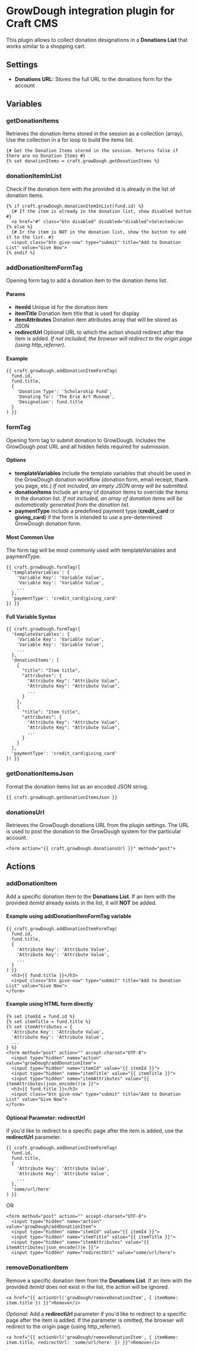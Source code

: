 # GrowDough integration plugin for Craft CMS

This plugin allows to collect donation designations in a **Donations List** that works similar to a shopping cart.

## Settings

- **Donations URL:** Stores the full URL to the donations form for the account

## Variables

### getDonationItems

Retrieves the donation items stored in the session as a collection (array). Use the collection in a for loop to build the items list.

    {# Get the Donation Items stored in the session. Returns false if there are no Donation Items #}
    {% set donationItems = craft.growDough.getDonationItems %}

### donationItemInList

Check if the donation item with the provided id is already in the list of donation items.

    {% if craft.growDough.donationItemInList(fund.id) %}
      {# If the item is already in the donation list, show disabled button #}
      <a href="#" class="btn disabled" disabled="disabled">Selected</a>
    {% else %}
      {# Ir the item is NOT in the donation list, show the button to add it to the list. #}
      <input class="btn give-now" type="submit" title="Add to Donation List" value="Give Now">
    {% endif %}

### addDonationItemFormTag

Opening form tag to add a donation item to the donation items list.

#### Params

 - **itemId** Unique id for the donation item
 - **itemTitle** Donation item title that is used for display
 - **itemAttributes** Donation item attributes array that will be stored as JSON
 - **redirectUrl** Optional URL to which the action should redirect after the item is added. _If not included, the browser will redirect to the origin page (using http_referrer)._

#### Example

    {{ craft.growDough.addDonationItemFormTag(
      fund.id,
      fund.title,
      {
        'Donation Type': 'Scholarship Fund',
        'Donating To': 'The Erie Art Museum',
        'Designation': fund.title
      }
    ) }}

### formTag

Opening form tag to submit donation to GrowDough. Includes the GrowDough post URL and all hidden fields required for submission.

#### Options

 - **templateVariables** Include the template variables that should be used in the GrowDough donation workflow (donation form, email receipt, thank you page, etc.) _If not included, an empty JSON array will be submitted._
 - **donationItems** Include an array of donation items to override the items in the donation list. _If not included, an array of donation items will be automatically generated from the donation list._ 
 - **paymentType** Include a predefined payment type (**credit\_card** or **giving_card**) if the form is intended to use a pre-determined GrowDough donation form.

#### Most Common Use

The form tag will be most commonly used with templateVariables and paymentType.

    {{ craft.growDough.formTag({
      'templateVariables': {
        'Variable Key': 'Variable Value',
        'Variable Key': 'Variable Value',
        ...
      },
      'paymentType': 'credit_card|giving_card'
    }) }}

#### Full Variable Syntax

    {{ craft.growDough.formTag({
      'templateVariables': {
        'Variable Key': 'Variable Value',
        'Variable Key': 'Variable Value',
        ...
      },
      'donationItems': [
        {
          "title": "Item title",
          "attributes": {
            "Attribute Key": "Attribute Value",
            "Attribute Key": "Attribute Value",
            ...
          }
        },
        {
          "title": "Item title",
          "attributes": {
            "Attribute Key": "Attribute Value",
            "Attribute Key": "Attribute Value",
            ...
          }
        }
      ],
      'paymentType': 'credit_card|giving_card'
    }) }}

### getDonationItemsJson

Format the donation items list as an encoded JSON string.

    {{ craft.growDough.getDonationItemsJson }}

### donationsUrl

Retrieves the GrowDough donations URL from the plugin settings. The URL is used to post the donation to the GrowDough system for the particular account.

    <form action="{{ craft.growDough.donationsUrl }}" method="post">

## Actions

### addDonationItem

Add a specific donation item to the **Donations List**. If an item with the provided _itemId_ already exists in the list, it will **NOT** be added.

#### Example using addDonationItemFormTag variable

    {{ craft.growDough.addDonationItemFormTag(
      fund.id,
      fund.title,
      {
        'Attribute Key': 'Attribute Value',
        'Attribute Key': 'Attribute Value',
        ...
      }
    ) }}
      <h3>{{ fund.title }}</h3>
      <input class="btn give-now" type="submit" title="Add to Donation List" value="Give Now">
    </form>

#### Example using HTML form directly

    {% set itemId = fund.id %}
    {% set itemTitle = fund.title %}
    {% set itemAttributes = {
      'Attribute Key': 'Attribute Value',
      'Attribute Key': 'Attribute Value',
      ...
    } %}
    <form method="post" action="" accept-charset="UTF-8">
      <input type="hidden" name="action" value="growDough/addDonationItem">
      <input type="hidden" name="itemId" value="{{ itemId }}">
      <input type="hidden" name="itemTitle" value="{{ itemTitle }}">
      <input type="hidden" name="itemAttributes" value="{{ itemAttributes|json_encode()|e }}">
      <h3>{{ fund.title }}</h3>
      <input class="btn give-now" type="submit" title="Add to Donation List" value="Give Now">
    </form>

#### Optional Parameter: redirectUrl

If you'd like to redirect to a specific page after the item is added, use the **redirectUrl** parameter.

    {{ craft.growDough.addDonationItemFormTag(
      fund.id,
      fund.title,
      {
        'Attribute Key': 'Attribute Value',
        'Attribute Key': 'Attribute Value',
        ...
      },
      'some/url/here'
    ) }}

OR

    <form method="post" action="" accept-charset="UTF-8">
      <input type="hidden" name="action" value="growDough/addDonationItem">
      <input type="hidden" name="itemId" value="{{ itemId }}">
      <input type="hidden" name="itemTitle" value="{{ itemTitle }}">
      <input type="hidden" name="itemAttributes" value="{{ itemAttributes|json_encode()|e }}">
      <input type="hidden" name="redirectUrl" value="some/url/here">

### removeDonationItem

Remove a specific donation item from the **Donations List**. If an item with the provided _itemId_ does not exist in the list, the action will be ignored.

    <a href="{{ actionUrl('growDough/removeDonationItem', { itemName: item.title }) }}">Remove</i>

_Optional:_ Add a **redirectUrl** parameter if you'd like to redirect to a specific page after the item is added. If the parameter is omitted, the browser will redirect to the origin page (using http_referrer).

    <a href="{{ actionUrl('growDough/removeDonationItem', { itemName: item.title, redirectUrl: 'some/url/here' }) }}">Remove</i>




